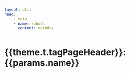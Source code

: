 ```yaml
---
layout: util
head:
  - - meta
    - name: robots
      content: noindex
---
```


<script setup>
import TagPostsList from 'vitepress-sls-blog-tmpl/TagPostsList.vue'
import { useData } from 'vitepress'
import { data } from '../../loadPosts.data.js'
import { PROPS } from "../../../.vitepress/props.js";

const { theme, params, title, page } = useData()
</script>

# {{theme.t.tagPageHeader}}: {{params.name}}

<TagPostsList
  :allData="data.posts"
  :curPage="params.page"
  :perPage="PROPS.perPage"
  :paginationMaxItems="theme.paginationMaxItems"
  :tagName="params.name"
  :tagSlug="params.slug"
/>
